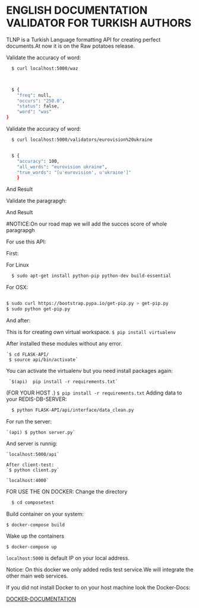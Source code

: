 # ENGLISH DOCUMENTATION VALIDATOR FOR TURKISH AUTHORS
TLNP is a Turkish Language formatting API for creating perfect documents.At now it is on the
Raw potatoes release.

Validate the accuracy of word:
```sh
  $ curl localhost:5000/waz
```

```sh


  $ {
    "freq": null,
    "occurs": "250.0",
    "status": false,
    "word": "was"
}

```
Validate the accuracy of word:

```sh
  $ curl localhost:5000/validators/eurovision%20ukraine
```

```sh

  $ {
    "accuracy": 100,
    "all_words": "eurovision ukraine",
    "true_words": "[u'eurovision', u'ukraine']"
    }
```


And Result

Validate the paragrapgh:

And Result

#NOTICE:On our road map we will add the succes score of whole paragrapgh

For use this API:

First:

For Linux
```sh
  $ sudo apt-get install python-pip python-dev build-essential
```
For OSX:

```sh

$ sudo curl https://bootstrap.pypa.io/get-pip.py > get-pip.py
$ sudo python get-pip.py

```



And after:

  This is for creating own virtual workspace.
    `$ pip install virtualenv`


After installed these modules without any error.

    `$ cd FLASK-API/
     $ source api/bin/activate`

You can activate the virtualenv but you need install packages again:

     `$(api)  pip install -r requirements.txt`


(FOR YOUR HOST .)
     `$ pip install -r requirements.txt`
Adding data to your REDIS-DB-SERVER:

```sh
  $ python FLASK-API/api/interface/data_clean.py

```



For run the server:

    `(api) $ python server.py`


And server is runnig:

    `localhost:5000/api`

    After client-test:
    `$ python client.py`

    `localhost:4000`


FOR USE THE ON DOCKER:
Change the directory

  ```sh
    $ cd composetest
  ```
Build container on your system:

  `$ docker-compose build`

Wake up the containers

  `$ docker-compose up`


  `localhost:5000` is default IP on your local address.

Notice:  On this docker we only added redis test service.We will integrate the other main web services.

If you did not install Docker to on your host machine look the Docker-Docs:

  [DOCKER-DOCUMENTATION](https://docs.docker.com/)
